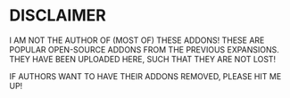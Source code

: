 # DISCLAIMER
I AM NOT THE AUTHOR OF (MOST OF) THESE ADDONS!
THESE ARE POPULAR OPEN-SOURCE ADDONS FROM THE PREVIOUS EXPANSIONS.
THEY HAVE BEEN UPLOADED HERE, SUCH THAT THEY ARE NOT LOST!

IF AUTHORS WANT TO HAVE THEIR ADDONS REMOVED, PLEASE HIT ME UP!